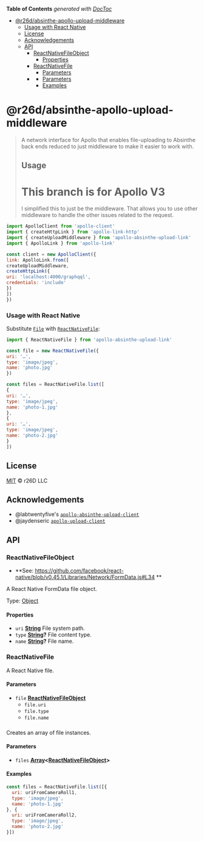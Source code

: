 <!-- START doctoc generated TOC please keep comment here to allow auto update -->
<!-- DON'T EDIT THIS SECTION, INSTEAD RE-RUN doctoc TO UPDATE -->
**Table of Contents**  *generated with [DocToc](https://github.com/thlorenz/doctoc)*

- [@r26d/absinthe-apollo-upload-middleware](#r26dabsinthe-apollo-upload-middleware)
    - [Usage with React Native](#usage-with-react-native)
  - [License](#license)
  - [Acknowledgements](#acknowledgements)
  - [API](#api)
    - [ReactNativeFileObject](#reactnativefileobject)
      - [Properties](#properties)
    - [ReactNativeFile](#reactnativefile)
      - [Parameters](#parameters)
    - [](#)
      - [Parameters](#parameters-1)
      - [Examples](#examples)

<!-- END doctoc generated TOC please keep comment here to allow auto update -->

# @r26d/absinthe-apollo-upload-middleware

> A network interface for Apollo that enables file-uploading to Absinthe back ends reduced to just middleware to make it easier to work with.
>
> ## Usage
>
> # This branch is for Apollo V3
>
> I simplified this to just be the middleware. That allows you to use other
> middleware to handle the other issues related to the request.

```js
import ApolloClient from 'apollo-client'
import { createHttpLink } from 'apollo-link-http'
import { createUploadMiddleware } from 'apollo-absinthe-upload-link'
import { ApolloLink } from 'apollo-link'

const client = new ApolloClient({
link: ApolloLink.from([
createUploadMiddleware,
createHttpLink({
uri: 'localhost:4000/graphqql',
credentials: 'include'
})
])
})
```

### Usage with React Native

Substitute [`File`](https://developer.mozilla.org/en/docs/Web/API/File) with [`ReactNativeFile`](https://github.com/bytewitchcraft/apollo-absinthe-upload-link/blob/master/src/validators.js):

```js
import { ReactNativeFile } from 'apollo-absinthe-upload-link'

const file = new ReactNativeFile({
uri: '…',
type: 'image/jpeg',
name: 'photo.jpg'
})

const files = ReactNativeFile.list([
{
uri: '…',
type: 'image/jpeg',
name: 'photo-1.jpg'
},
{
uri: '…',
type: 'image/jpeg',
name: 'photo-2.jpg'
}
])
```

## License

[MIT](LICENSE.txt) :copyright:  r26D LLC

## Acknowledgements

-   @labtwentyfive's [`apollo-absinthe-upload-client`](https://github.com/labtwentyfive/apollo-absinthe-upload-client)
-   @jaydenseric [`apollo-upload-client`](https://github.com/jaydenseric/apollo-upload-client)

## API

<!-- Generated by documentation.js. Update this documentation by updating the source code. -->

### ReactNativeFileObject

-   **See: <https://github.com/facebook/react-native/blob/v0.45.1/Libraries/Network/FormData.js#L34>
    **

A React Native FormData file object.

Type: [Object](https://developer.mozilla.org/docs/Web/JavaScript/Reference/Global_Objects/Object)

#### Properties

-   `uri` **[String](https://developer.mozilla.org/docs/Web/JavaScript/Reference/Global_Objects/String)** File system path.
-   `type` **[String](https://developer.mozilla.org/docs/Web/JavaScript/Reference/Global_Objects/String)?** File content type.
-   `name` **[String](https://developer.mozilla.org/docs/Web/JavaScript/Reference/Global_Objects/String)?** File name.

### ReactNativeFile

A React Native file.

#### Parameters

-   `file` **[ReactNativeFileObject](#reactnativefileobject)** 
    -   `file.uri`  
    -   `file.type`  
    -   `file.name`  

### 

Creates an array of file instances.

#### Parameters

-   `files` **[Array](https://developer.mozilla.org/docs/Web/JavaScript/Reference/Global_Objects/Array)&lt;[ReactNativeFileObject](#reactnativefileobject)>** 

#### Examples

```javascript
const files = ReactNativeFile.list([{
  uri: uriFromCameraRoll1,
  type: 'image/jpeg',
  name: 'photo-1.jpg'
}, {
  uri: uriFromCameraRoll2,
  type: 'image/jpeg',
  name: 'photo-2.jpg'
}])
```
